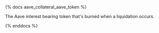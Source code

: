 {% docs aave_collateral_aave_token %}

The Aave interest bearing token that's burned when a liquidation occurs. 

{% enddocs %}